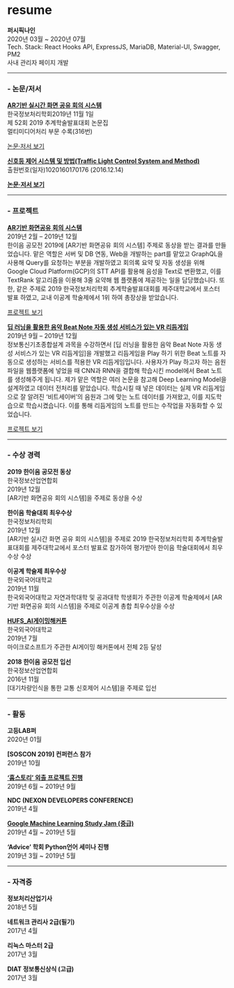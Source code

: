 # resume

__퍼시픽나인__  
2020년 03월 ~ 2020년 07월  
Tech. Stack: React Hooks API, ExpressJS, MariaDB, Material-UI, Swagger, PM2  
사내 관리자 페이지 개발  

- - -

### - 논문/저서  
[__AR기반 실시간 화면 공유 회의 시스템__](https://www.manuscriptlink.com/society/kips/conference/2019fall)  
한국정보처리학회2019년 11월 1일  
제 52회 2019 추계학술발표대회 논문집  
멀티미디어처리 부문 수록(316번)  

[논문·저서 보기](https://www.manuscriptlink.com/society/kips/conference/2019fall)

[__신호등 제어 시스템 및 방법(Traffic Light Control System and Method)__](http://m.kipris.or.kr/mobile/remoteFile.do?method=patentFullText&applno=1020160170176&pub_reg=P&downloadYn=Y)  
출원번호(일자)1020160170176 (2016.12.14)  

[__논문·저서 보기__](http://m.kipris.or.kr/mobile/remoteFile.do?method=patentFullText&applno=1020160170176&pub_reg=P&downloadYn=Y)  

- - -

### - 프로젝트

[__AR기반 화면공유 회의 시스템__](https://github.com/hanium2019/hanium_2019)  
2019년 2월 – 2019년 12월  
한이음 공모전 2019에 [AR기반 화면공유 회의 시스템] 주제로 동상을 받는 결과를 만들었습니다. 맡은 역할은 서버 및 DB 연동, Web을 개발하는 part를 맡았고 GraphQL을 사용해 Query를 요청하는 부분을 개발하였고 회의록 요약 및 자동 생성을 위해 Google Cloud Platform(GCP)의 STT API를 활용해 음성을 Text로 변환했고, 이를 TextRank 알고리즘을 이용해 3줄 요약해 웹 플랫폼에 제공하는 일을 담당했습니다. 또한, 같은 주제로 2019 한국정보처리학회 추계학술발표대회를 제주대학교에서 포스터 발표 하였고, 교내 이공계 학술제에서 1위 하여 총장상을 받았습니다.

[프로젝트 보기](https://github.com/hanium2019/hanium_2019)  

[__딥 러닝을 활용한 음악 Beat Note 자동 생성 서비스가 있는 VR 리듬게임__](https://github.com/hufs-vrr/vrr)  
2019년 9월 – 2019년 12월  
정보통신기초종합설계 과목을 수강하면서 [딥 러닝을 활용한 음악 Beat Note 자동 생성 서비스가 있는 VR 리듬게임]을 개발했고 리듬게임을 Play 하기 위한 Beat 노트를 자동으로 생성하는 서비스를 적용한 VR 리듬게임입니다. 사용자가 Play 하고자 하는 음원 파일을 웹플랫폼에 넣었을 때 CNN과 RNN을 결합해 학습시킨 model에서 Beat 노트를 생성해주게 됩니다. 제가 맡은 역할은 여러 논문을 참고해 Deep Learning Model을 설계하였고 데이터 전처리를 맡았습니다. 학습시킬 때 넣은 데이터는 실제 VR 리듬게임으로 잘 알려진 ‘비트세이버’의 음원과 그에 맞는 노트 데이터를 가져왔고, 이를 지도학습으로 학습시켰습니다. 이를 통해 리듬게임의 노트를 만드는 수작업을 자동화할 수 있었습니다.

[프로젝트 보기](https://github.com/hufs-vrr/vrr)  

- - -

### - 수상 경력

__2019 한이음 공모전 동상__  
한국정보산업연합회  
2019년 12월  
[AR기반 화면공유 회의 시스템]을 주제로 동상을 수상  

__한이음 학술대회 최우수상__  
한국정보처리학회  
2019년 12월  
[AR기반 실시간 화면 공유 회의 시스템]을 주제로 2019 한국정보처리학회 추계학술발표대회를 제주대학교에서 포스터 발표로 참가하여 평가받아 한이음 학술대회에서 최우수상 수상  

__이공계 학술제 최우수상__  
한국외국어대학교  
2019년 11월  
한국외국어대학교 자연과학대학 및 공과대학 학생회가 주관한 이공계 학술제에서 [AR기반 화면공유 회의 시스템]을 주제로 이공계 총합 최우수상을 수상  

[__HUFS_AI게이밍해커톤__](http://ghcksdk.com/hufs_ai%ea%b2%8c%ec%9d%b4%eb%b0%8d%ed%95%b4%ec%bb%a4%ed%86%a4/)  
한국외국어대학교  
2019년 7월  
마이크로소프트가 주관한 AI게이밍 해커톤에서 전체 2등 달성  

__2018 한이음 공모전 입선__  
한국정보산업연합회  
2016년 11월  
[대기차량인식을 통한 교통 신호제어 시스템]을 주제로 입선  

- - -

### - 활동

__고등LAB퍼__  
2020년 01월  

__[SOSCON 2019] 컨퍼런스 참가__  
2019년 10월  

[__‘훕스토리’ 외출 프로젝트 진행__](https://github.com/hufstory/project-Oechul-front)  
2019년 6월 ~ 2019년 9월  

__NDC (NEXON DEVELOPERS CONFERENCE)__  
2019년 4월  

[__Google Machine Learning Study Jam (중급)__](http://ghcksdk.com/%EA%B5%AC%EA%B8%80-%EB%A8%B8%EC%8B%A0%EB%9F%AC%EB%8B%9D-%EC%8A%A4%ED%84%B0%EB%94%94%EC%9E%BC-%EC%A4%91%EA%B8%89/)  
2019년 4월 ~ 2019년 5월  

__‘Advice’ 학회 Python언어 세미나 진행__  
2019년 3월 ~ 2019년 5월  

- - -

### - 자격증

__정보처리산업기사__  
2018년 5월  

__네트워크 관리사 2급(필기)__  
2017년 4월  

__리눅스 마스터 2급__  
2017년 3월  

__DIAT 정보통신상식 (고급)__  
2017년 3월  
